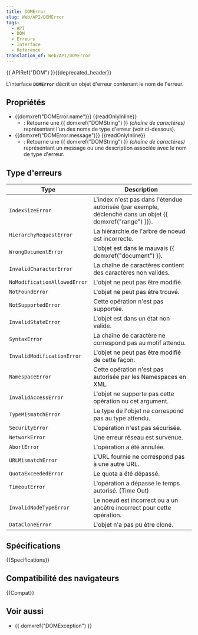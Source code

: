 ```yaml
---
title: DOMError
slug: Web/API/DOMError
tags:
  - API
  - DOM
  - Erreurs
  - Interface
  - Reference
translation_of: Web/API/DOMError
---
```


{{ APIRef("DOM") }}{{deprecated_header}}

L'interface **`DOMError`** décrit un objet d'erreur contenant le nom de l'erreur.

## Propriétés

- {{domxref("DOMError.name")}} {{readOnlyInline}}
  - : Retourne une {{ domxref("DOMString") }} _(chaîne de caractères)_ représentant l'un des noms de type d'erreur (voir ci-dessous).
- {{domxref("DOMError.message")}} {{readOnlyInline}}
  - : Retourne une {{ domxref("DOMString") }} _(chaîne de caractères)_ représentant un message ou une description associée avec le nom de type d'erreur.

## Type d'erreurs

| Type                         | Description                                                                                                     |
| ---------------------------- | --------------------------------------------------------------------------------------------------------------- |
| `IndexSizeError`             | L'index n'est pas dans l'étendue autorisée (par exemple, déclenché dans un objet {{ domxref("range") }}). |
| `HierarchyRequestError`      | La hiérarchie de l'arbre de noeud est incorrecte.                                                               |
| `WrongDocumentError`         | L'objet est dans le mauvais {{ domxref("document") }}.                                                   |
| `InvalidCharacterError`      | La chaîne de caractères contient des caractères non valides.                                                    |
| `NoModificationAllowedError` | L'objet ne peut pas être modifié.                                                                               |
| `NotFoundError`              | L'objet ne peut pas être trouvé.                                                                                |
| `NotSupportedError`          | Cette opération n'est pas supportée.                                                                            |
| `InvalidStateError`          | L'objet est dans un état non valide.                                                                            |
| `SyntaxError`                | La chaîne de caractère ne correspond pas au motif attendu.                                                      |
| `InvalidModificationError`   | L'objet ne peut pas être modifié de cette façon.                                                                |
| `NamespaceError`             | Cette opération n'est pas autorisée par les Namespaces en XML.                                                  |
| `InvalidAccessError`         | L'objet ne supporte pas cette opération ou cet argument.                                                        |
| `TypeMismatchError`          | Le type de l'objet ne correspond pas au type attendu.                                                           |
| `SecurityError`              | L'opération n'est pas sécurisée.                                                                                |
| `NetworkError`               | Une erreur réseau est survenue.                                                                                 |
| `AbortError`                 | L'opération a été annulée.                                                                                      |
| `URLMismatchError`           | L'URL fournie ne correspond pas à une autre URL.                                                                |
| `QuotaExceededError`         | Le quota a été dépassé.                                                                                         |
| `TimeoutError`               | L'opération a dépassé le temps autorisé. (Time Out)                                                             |
| `InvalidNodeTypeError`       | Le noeud est incorrect ou a un ancêtre incorrect pour cette opération.                                          |
| `DataCloneError`             | L'objet n'a pas pu être cloné.                                                                                  |

## Spécifications

{{Specifications}}

## Compatibilité des navigateurs

{{Compat}}

## Voir aussi

- {{ domxref("DOMException") }}
